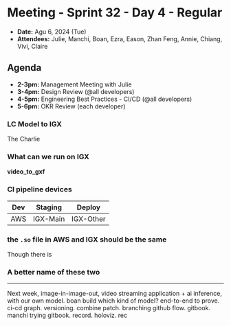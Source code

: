 # Meeting - Sprint 32 - Day 4 - Regular
- **Date:** Agu 6, 2024 (Tue)
- **Attendees:** Julie, Manchi, Boan, Ezra, Eason, Zhan Feng, Annie, Chiang, Vivi, Claire
## Agenda
- **2-3pm:** Management Meeting with Julie
- **3-4pm:** Design Review (@all developers)
- **4-5pm:** Engineering Best Practices - CI/CD (@all developers)
- **5-6pm:** OKR Review (each developer)

### LC Model to IGX
The Charlie 

### What can we run on IGX
**video_to_gxf**

### CI pipeline devices
|Dev|Staging|Deploy|
|-|-|-|
|AWS|IGX-Main|IGX-Other|

### the `.so` file in AWS and IGX should be the same
Though there is 

### A better name of these two 
---
Next week, image-in-image-out, video streaming application + ai inference, with our own model. 
boan build which kind of model?
end-to-end to prove.
ci-cd graph.
versioning. combine patch.
branching github flow.
gitbook. manchi trying gitbook.
record. 
holoviz.
rec
